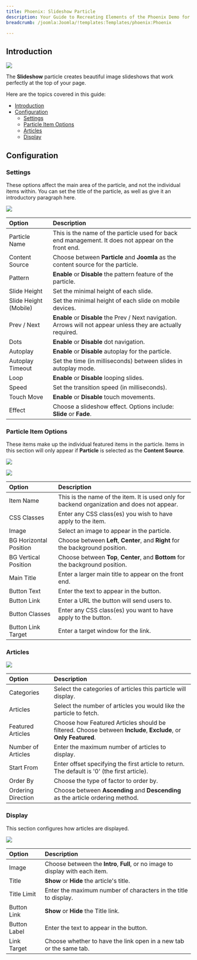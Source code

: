 ```yaml
---
title: Phoenix: Slideshow Particle
description: Your Guide to Recreating Elements of the Phoenix Demo for Joomla
breadcrumb: /joomla:Joomla/!templates:Templates/phoenix:Phoenix

---
```


## Introduction

![](assets/particle_slideshow1.png)

The **Slideshow** particle creates beautiful image slideshows that work perfectly at the top of your page.

Here are the topics covered in this guide:

- [Introduction](#introduction)
- [Configuration](#configuration)
  - [Settings](#settings)
  - [Particle Item Options](#particle-item-options)
  - [Articles](#articles)
  - [Display](#display)

## Configuration

### Settings

These options affect the main area of the particle, and not the individual items within. You can set the title of the particle, as well as give it an introductory paragraph here.

![](assets/particle_slideshow2.png)

| Option                | Description                                                                                                     |
| :------               | :------                                                                                                         |
| Particle Name         | This is the name of the particle used for back end management. It does not appear on the front end.             |
| Content Source        | Choose between **Particle** and **Joomla** as the content source for the particle.                              |
| Pattern               | **Enable** or **Disable** the pattern feature of the particle.                                                  |
| Slide Height          | Set the minimal height of each slide.                                                                           |
| Slide Height (Mobile) | Set the minimal height of each slide on mobile devices.                                                         |
| Prev / Next           | **Enable** or **Disable** the Prev / Next navigation. Arrows will not appear unless they are actually required. |
| Dots                  | **Enable** or **Disable** dot navigation.                                                                       |
| Autoplay              | **Enable** or **Disable** autoplay for the particle.                                                            |
| Autoplay Timeout      | Set the time (in milliseconds) between slides in autoplay mode.                                                 |
| Loop                  | **Enable** or **Disable** looping slides.                                                                       |
| Speed                 | Set the transition speed (in milliseconds).                                                                     |
| Touch Move            | **Enable** or **Disable** touch movements.                                                                      |
| Effect                | Choose a slideshow effect. Options include: **Slide** or **Fade**.                                              |

### Particle Item Options

These items make up the individual featured items in the particle. Items in this section will only appear if **Particle** is selected as the **Content Source**.

![](assets/particle_slideshow3.png)

![](assets/particle_slideshow4.png)

| Option                 | Description                                                                                 |
| :-----------------     | :------------------------------------------------------------------------------------------ |
| Item Name              | This is the name of the item. It is used only for backend organization and does not appear. |
| CSS Classes            | Enter any CSS class(es) you wish to have apply to the item.                                 |
| Image                  | Select an image to appear in the particle.                                                  |
| BG Horizontal Position | Choose between **Left**, **Center**, and **Right** for the background position.             |
| BG Vertical Position   | Choose between **Top**, **Center**, and **Bottom** for the background position.             |
| Main Title             | Enter a larger main title to appear on the front end.                                       |
| Button Text            | Enter the text to appear in the button.                                                     |
| Button Link            | Enter a URL the button will send users to.                                                  |
| Button Classes         | Enter any CSS class(es) you want to have apply to the button.                               |
| Button Link Target     | Enter a target window for the link.                                                         |

### Articles

![](assets/particle_slideshow5.png)

| Option             | Description                                                                                                     |
| :----------------- | :-------------------------------------------------------------------------------------------------------------- |
| Categories         | Select the categories of articles this particle will display.                                                   |
| Articles           | Select the number of articles you would like the particle to fetch.                                             |
| Featured Articles  | Choose how Featured Articles should be filtered. Choose between **Include**, **Exclude**, or **Only Featured**. |
| Number of Articles | Enter the maximum number of articles to display.                                                                |
| Start From         | Enter offset specifying the first article to return. The default is '0' (the first article).                    |
| Order By           | Choose the type of factor to order by.                                                                          |
| Ordering Direction | Choose between **Ascending** and **Descending** as the article ordering method.                                 |

### Display

This section configures how articles are displayed.

![](assets/particle_slideshow6.png)

| Option       | Description                                                                                        |
| :----------- | :------------------------------------------------------------------------------------------------- |
| Image        | Choose between the **Intro**, **Full**, or no image to display with each item.                     |
| Title        | **Show** or **Hide** the article's title.                                                          |
| Title Limit  | Enter the maximum number of characters in the title to display.                                    |
| Button Link  | **Show** or **Hide** the Title link.                                                               |
| Button Label | Enter the text to appear in the button.                                                            |
| Link Target  | Choose whether to have the link open in a new tab or the same tab.                                 |
